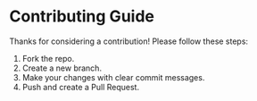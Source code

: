 # Contributing Guide

Thanks for considering a contribution! Please follow these steps:
1. Fork the repo.
2. Create a new branch.
3. Make your changes with clear commit messages.
4. Push and create a Pull Request.
